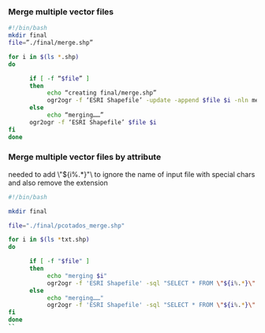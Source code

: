 ### Merge multiple vector files 
```bash
#!/bin/bash
mkdir final
file=”./final/merge.shp”

for i in $(ls *.shp)
do

      if [ -f “$file” ]
      then
           echo “creating final/merge.shp”
           ogr2ogr -f ‘ESRI Shapefile’ -update -append $file $i -nln merge
      else
           echo “merging……”
      ogr2ogr -f ‘ESRI Shapefile’ $file $i
fi
done
```

### Merge multiple vector files by attribute

needed to add \\"${i%.*}\"\ to ignore the name of input file with special chars and also remove the extension   

```bash
#!/bin/bash

mkdir final

file="./final/pcotados_merge.shp"

for i in $(ls *txt.shp)
do

      if [ -f "$file" ]
      then
           echo "merging $i" 
           ogr2ogr -f 'ESRI Shapefile' -sql "SELECT * FROM \"${i%.*}\" WHERE xisCod=3010201" -update -append $file $i -nln pcotados_merge
      else
           echo "merging……"
           ogr2ogr -f 'ESRI Shapefile' -sql "SELECT * FROM \"${i%.*}\" WHERE xisCod=3010201" $file $i
fi
done
``
